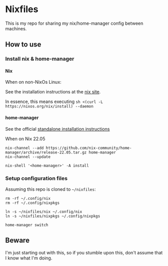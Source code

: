 # Nixfiles

This is my repo for sharing my nix/home-manager config between machines.

## How to use

### Install nix & home-manager

#### Nix

When on non-NixOs Linux:

See the installation instructions at the [nix site](https://nix.dev/tutorials/install-nix).

In essence, this means executing `sh <(curl -L https://nixos.org/nix/install) --daemon`

#### home-manager

See the official [standalone installation instructions](https://nix-community.github.io/home-manager/index.html#sec-install-standalone)

When on Nix 22.05

```{bash}
nix-channel --add https://github.com/nix-community/home-manager/archive/release-22.05.tar.gz home-manager
nix-channel --update

nix-shell '<home-manager>' -A install
```

### Setup configuration files

Assuming this repo is cloned to `~/nixfiles`:

```
rm -rf ~/.config/nix
rm -rf ~/.config/nixpkgs

ln -s ~/nixfiles/nix ~/.config/nix
ln -s ~/nixfiles/nixpkgs ~/.config/nixpkgs

home-manager switch
```

## Beware

I'm just starting out with this, so if you stumble upon this, don't assume that I know what I'm doing.
